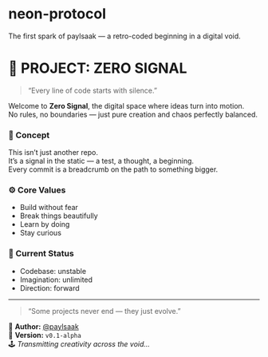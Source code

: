 # neon-protocol
The first spark of paylsaak — a retro-coded beginning in a digital void.
# 🌌 PROJECT: ZERO SIGNAL

> “Every line of code starts with silence.”

Welcome to **Zero Signal**, the digital space where ideas turn into motion.  
No rules, no boundaries — just pure creation and chaos perfectly balanced.

### 🧠 Concept
This isn’t just another repo.  
It’s a signal in the static — a test, a thought, a beginning.  
Every commit is a breadcrumb on the path to something bigger.




### ⚙️ Core Values
- Build without fear  
- Break things beautifully  
- Learn by doing  
- Stay curious  

### 🧩 Current Status
- Codebase: unstable  
- Imagination: unlimited  
- Direction: forward  

---

> “Some projects never end — they just evolve.”

👾 **Author:** [@paylsaak](https://github.com/paylsaak)  
📡 **Version:** `v0.1-alpha`  
🕹️ *Transmitting creativity across the void...*


